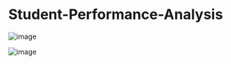 ﻿# Student-Performance-Analysis


![image](https://github.com/user-attachments/assets/a9312176-d4a8-4627-8138-1e7079597798)

![image](https://github.com/user-attachments/assets/6180bd1f-2d3c-4deb-ad2d-6f0576cd92a7)

